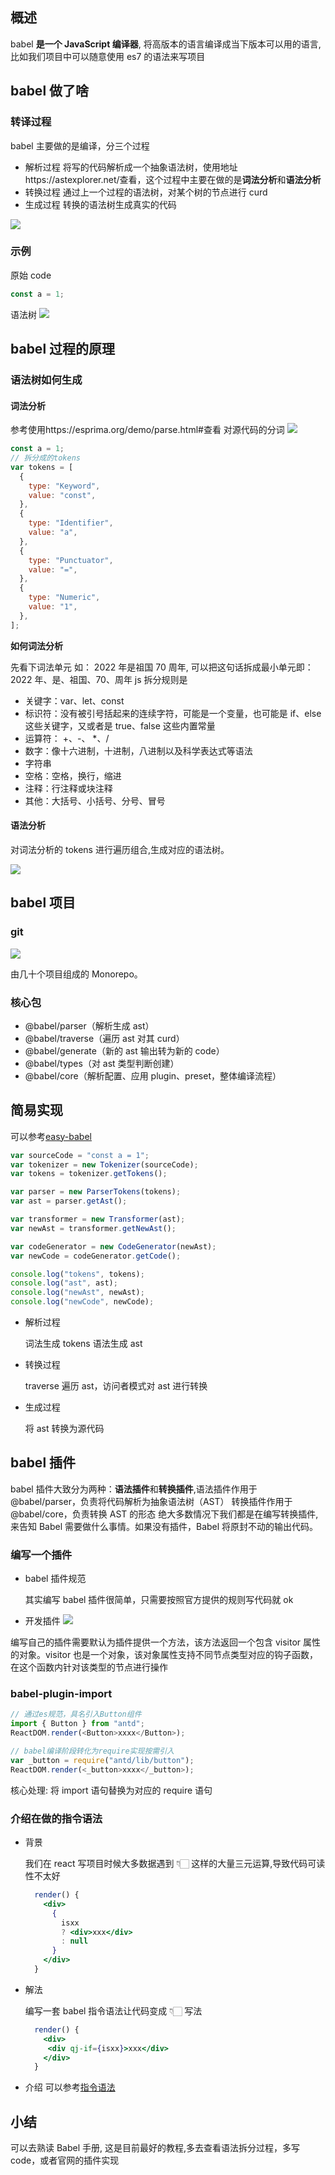 ## 概述

babel **是一个 JavaScript 编译器**, 将高版本的语言编译成当下版本可以用的语言,比如我们项目中可以随意使用 es7 的语法来写项目

## babel 做了啥

### 转译过程

babel 主要做的是编译，分三个过程

- 解析过程
  将写的代码解析成一个抽象语法树，使用地址https://astexplorer.net/查看，这个过程中主要在做的是**词法分析**和**语法分析**
- 转换过程
  通过上一个过程的语法树，对某个树的节点进行 curd
- 生成过程
  转换的语法树生成真实的代码

![](https://user-images.githubusercontent.com/21278158/187816182-cd316d41-67db-44ec-9e6a-619b1c86aae7.png)

### 示例

原始 code

```js
const a = 1;
```

语法树
![](https://user-images.githubusercontent.com/21278158/187815402-e963e312-e789-44b4-b39a-a2adfc2d704e.png)

## babel 过程的原理

### 语法树如何生成

#### 词法分析

参考使用https://esprima.org/demo/parse.html#查看
对源代码的分词
![](https://user-images.githubusercontent.com/21278158/187817751-259bd1ff-2077-41f5-b434-1e1433cb07eb.png)

```js
const a = 1;
// 拆分成的tokens
var tokens = [
  {
    type: "Keyword",
    value: "const",
  },
  {
    type: "Identifier",
    value: "a",
  },
  {
    type: "Punctuator",
    value: "=",
  },
  {
    type: "Numeric",
    value: "1",
  },
];
```

**如何词法分析**

先看下词法单元 如： 2022 年是祖国 70 周年, 可以把这句话拆成最小单元即：2022 年、是、祖国、70、周年
js 拆分规则是

- 关键字：var、let、const
- 标识符：没有被引号括起来的连续字符，可能是一个变量，也可能是 if、else 这些关键字，又或者是 true、false 这些内置常量
- 运算符： +、-、 \*、/
- 数字：像十六进制，十进制，八进制以及科学表达式等语法
- 字符串
- 空格：空格，换行，缩进
- 注释：行注释或块注释
- 其他：大括号、小括号、分号、冒号

#### 语法分析

对词法分析的 tokens 进行遍历组合,生成对应的语法树。

![](https://user-images.githubusercontent.com/21278158/187818075-b736e0f4-6e8a-4484-ab94-69144ce1350a.png)

## babel 项目

### git

![](https://user-images.githubusercontent.com/21278158/187839057-b24e4cb9-27c1-4c39-9c2c-940df0e402a6.png)

由几十个项目组成的 Monorepo。

### 核心包

- @babel/parser（解析生成 ast）
- @babel/traverse（遍历 ast 对其 curd）
- @babel/generate（新的 ast 输出转为新的 code）
- @babel/types（对 ast 类型判断创建）
- @babel/core（解析配置、应用 plugin、preset，整体编译流程）

## 简易实现

可以参考[easy-babel](https://github.com/qingji-fe/tools/blob/main/easy-babel/index.js)

```js
var sourceCode = "const a = 1";
var tokenizer = new Tokenizer(sourceCode);
var tokens = tokenizer.getTokens();

var parser = new ParserTokens(tokens);
var ast = parser.getAst();

var transformer = new Transformer(ast);
var newAst = transformer.getNewAst();

var codeGenerator = new CodeGenerator(newAst);
var newCode = codeGenerator.getCode();

console.log("tokens", tokens);
console.log("ast", ast);
console.log("newAst", newAst);
console.log("newCode", newCode);
```

- 解析过程

  词法生成 tokens
  语法生成 ast

- 转换过程

  traverse 遍历 ast，访问者模式对 ast 进行转换

- 生成过程

  将 ast 转换为源代码

## babel 插件

babel 插件大致分为两种：**语法插件**和**转换插件**,语法插件作用于 @babel/parser，负责将代码解析为抽象语法树（AST）
转换插件作用于 @babel/core，负责转换 AST 的形态
绝大多数情况下我们都是在编写转换插件,来告知 Babel 需要做什么事情。如果没有插件，Babel 将原封不动的输出代码。

### 编写一个插件

- babel 插件规范

  其实编写 babel 插件很简单，只需要按照官方提供的规则写代码就 ok

- 开发插件
  ![](https://p3-juejin.byteimg.com/tos-cn-i-k3u1fbpfcp/ee6ef6a059574d67a65dc7d3785008c5~tplv-k3u1fbpfcp-zoom-in-crop-mark:3024:0:0:0.awebp)

编写自己的插件需要默认为插件提供一个方法，该方法返回一个包含 visitor 属性的对象。visitor 也是一个对象，该对象属性支持不同节点类型对应的钩子函数，在这个函数内针对该类型的节点进行操作

### babel-plugin-import

```js
// 通过es规范，具名引入Button组件
import { Button } from "antd";
ReactDOM.render(<Button>xxxx</Button>);

// babel编译阶段转化为require实现按需引入
var _button = require("antd/lib/button");
ReactDOM.render(<_button>xxxx</_button>);
```

核心处理: 将 import 语句替换为对应的 require 语句

### 介绍在做的指令语法

- 背景

  我们在 react 写项目时候大多数据遇到 👇🏻 这样的大量三元运算,导致代码可读性不太好

  ```jsx
    render() {
      <div>
        {
          isxx
          ? <div>xxx</div>
          : null
        }
      </div>
    }
  ```

- 解法

  编写一套 babel 指令语法让代码变成 👇🏻 写法

  ```jsx
    render() {
      <div>
       <div qj-if={isxx}>xxx</div>
      </div>
    }
  ```

- 介绍
  可以参考[指令语法](https://github.com/qingji-fe/resonance/tree/main/babel-plugins-directives)

## 小结

可以去熟读 Babel 手册, 这是目前最好的教程,多去查看语法拆分过程，多写 code，或者官网的插件实现
